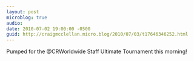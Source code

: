 ```yaml
---
layout: post
microblog: true
audio: 
date: 2010-07-02 19:00:00 -0500
guid: http://craigmcclellan.micro.blog/2010/07/03/t17646346252.html
---
```

Pumped for the @CRWorldwide Staff Ultimate Tournament this morning!
